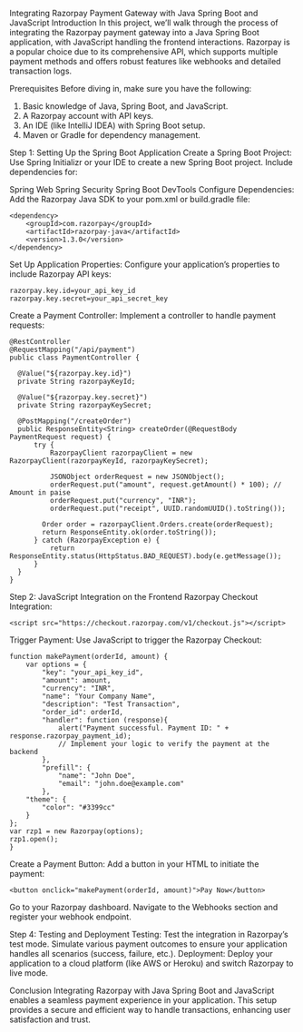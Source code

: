 Integrating Razorpay Payment Gateway with Java Spring Boot and JavaScript
Introduction
In this project, we’ll walk through the process of integrating the Razorpay payment gateway into a Java Spring Boot application, with JavaScript handling the frontend interactions. Razorpay is a popular choice due to its comprehensive API, which supports multiple payment methods and offers robust features like webhooks and detailed transaction logs.

Prerequisites
Before diving in, make sure you have the following:

1. Basic knowledge of Java, Spring Boot, and JavaScript.
2. A Razorpay account with API keys.
3. An IDE (like IntelliJ IDEA) with Spring Boot setup.
4. Maven or Gradle for dependency management.

Step 1: Setting Up the Spring Boot Application
Create a Spring Boot Project:
Use Spring Initializr or your IDE to create a new Spring Boot project. Include dependencies for:

Spring Web
Spring Security
Spring Boot DevTools
Configure Dependencies:
Add the Razorpay Java SDK to your pom.xml or build.gradle file:

    <dependency>
        <groupId>com.razorpay</groupId>
        <artifactId>razorpay-java</artifactId>
        <version>1.3.0</version>
    </dependency>
    
Set Up Application Properties:
Configure your application’s properties to include Razorpay API keys:

    razorpay.key.id=your_api_key_id    
    razorpay.key.secret=your_api_secret_key
    
Create a Payment Controller:
Implement a controller to handle payment requests:

    @RestController
    @RequestMapping("/api/payment")  
    public class PaymentController {
    
      @Value("${razorpay.key.id}")
      private String razorpayKeyId;
    
      @Value("${razorpay.key.secret}")
      private String razorpayKeySecret;

      @PostMapping("/createOrder")
      public ResponseEntity<String> createOrder(@RequestBody PaymentRequest request) {
          try {
              RazorpayClient razorpayClient = new RazorpayClient(razorpayKeyId, razorpayKeySecret);

              JSONObject orderRequest = new JSONObject();
              orderRequest.put("amount", request.getAmount() * 100); // Amount in paise
              orderRequest.put("currency", "INR");
              orderRequest.put("receipt", UUID.randomUUID().toString());

            Order order = razorpayClient.Orders.create(orderRequest);
            return ResponseEntity.ok(order.toString());
          } catch (RazorpayException e) {
              return ResponseEntity.status(HttpStatus.BAD_REQUEST).body(e.getMessage());
          }
      }
    }
    
Step 2: JavaScript Integration on the Frontend
Razorpay Checkout Integration:

    <script src="https://checkout.razorpay.com/v1/checkout.js"></script>
    
Trigger Payment:
Use JavaScript to trigger the Razorpay Checkout:

    function makePayment(orderId, amount) {
        var options = {
            "key": "your_api_key_id",
            "amount": amount,
            "currency": "INR",
            "name": "Your Company Name",
            "description": "Test Transaction",
            "order_id": orderId,
            "handler": function (response){
                alert("Payment successful. Payment ID: " + response.razorpay_payment_id);
                // Implement your logic to verify the payment at the backend
            },
            "prefill": {
                "name": "John Doe",
                "email": "john.doe@example.com"
            },
        "theme": {
            "color": "#3399cc"
        }
    };
    var rzp1 = new Razorpay(options);
    rzp1.open();
    }
    
Create a Payment Button:
Add a button in your HTML to initiate the payment:

    <button onclick="makePayment(orderId, amount)">Pay Now</button>


Go to your Razorpay dashboard.
Navigate to the Webhooks section and register your webhook endpoint.

Step 4: Testing and Deployment
Testing: Test the integration in Razorpay’s test mode. Simulate various payment outcomes to ensure your application handles all scenarios (success, failure, etc.).
Deployment: Deploy your application to a cloud platform (like AWS or Heroku) and switch Razorpay to live mode.

Conclusion
Integrating Razorpay with Java Spring Boot and JavaScript enables a seamless payment experience in your application. This setup provides a secure and efficient way to handle transactions, enhancing user satisfaction and trust.
